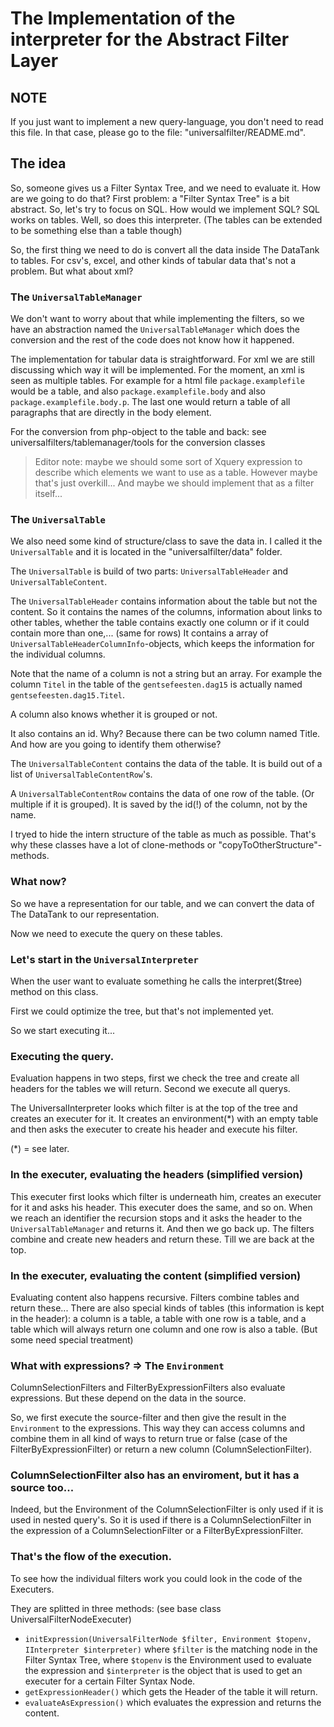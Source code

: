 The Implementation of the interpreter for the Abstract Filter Layer
===================================================================

NOTE
----
If you just want to implement a new query-language, you don't need to read this file. In that case, please go to the file: "universalfilter/README.md".


The idea
--------

So, someone gives us a Filter Syntax Tree, and we need to evaluate it. How are we going to do that? 
First problem: a "Filter Syntax Tree" is a bit abstract. So, let's try to focus on SQL. How would we implement SQL? 
SQL works on tables. Well, so does this interpreter. (The tables can be extended to be something else than a table though) 

So, the first thing we need to do is convert all the data inside The DataTank to tables. For csv's, excel, and other kinds of tabular data that's not a problem. But what about xml?

### The ``UniversalTableManager``

We don't want to worry about that while implementing the filters, so we have an abstraction named the ``UniversalTableManager`` which does the conversion and the rest of the code does not know how it happened.

The implementation for tabular data is straightforward. For xml we are still discussing which way it will be implemented. For the moment, an xml is seen as multiple tables. For example for a html file ``package.examplefile`` would be a table, and also ``package.examplefile.body`` and also ``package.examplefile.body.p``. The last one would return a table of all paragraphs that are directly in the body element.

For the conversion from php-object to the table and back: see universalfilters/tablemanager/tools for the conversion classes

> Editor note: maybe we should some sort of Xquery expression to describe which elements we want to use as a table. However maybe that's just overkill... And maybe we should implement that as a filter itself...

### The ``UniversalTable``

We also need some kind of structure/class to save the data in. I called it the ``UniversalTable`` and it is located in the "universalfilter/data" folder.

The ``UniversalTable`` is build of two parts: ``UniversalTableHeader`` and ``UniversalTableContent``. 

The ``UniversalTableHeader`` contains information about the table but not the content. So it contains the names of the columns, information about links to other tables, whether the table contains exactly one column or if it could contain more than one,... (same for rows)
It contains a array of ``UniversalTableHeaderColumnInfo``-objects, which keeps the information for the individual columns. 

Note that the name of a column is not a string but an array. For example the column ``Titel`` in the table of the ``gentsefeesten.dag15`` is actually named ``gentsefeesten.dag15.Titel``.

A column also knows whether it is grouped or not.

It also contains an id. Why? Because there can be two column named Title. And how are you going to identify them otherwise?

The ``UniversalTableContent`` contains the data of the table. 
It is build out of a list of ``UniversalTableContentRow``'s. 

A ``UniversalTableContentRow`` contains the data of one row of the table. (Or multiple if it is grouped). It is saved by the id(!) of the column, not by the name.

I tryed to hide the intern structure of the table as much as possible. That's why these classes have a lot of clone-methods or "copyToOtherStructure"-methods. 

### What now?
So we have a representation for our table, and we can convert the data of The DataTank to our representation.

Now we need to execute the query on these tables.

### Let's start in the ``UniversalInterpreter``

When the user want to evaluate something he calls the interpret($tree) method on this class. 

First we could optimize the tree, but that's not implemented yet.

So we start executing it...

### Executing the query.

Evaluation happens in two steps, first we check the tree and create all headers for the tables we will return. Second we execute all querys.

The UniversalInterpreter looks which filter is at the top of the tree and creates an executer for it. 
It creates an environment(*) with an empty table and then asks the executer to create his header and execute his filter. 

(*) = see later.

### In the executer, evaluating the headers (simplified version)

This executer first looks which filter is underneath him, creates an executer for it and asks his header. This executer does the same, and so on. When we reach an identifier the recursion stops and it asks the header to the ``UniversalTableManager`` and returns it. And then we go back up. The filters combine and create new headers and return these. Till we are back at the top.

### In the executer, evaluating the content (simplified version)

Evaluating content also happens recursive. Filters combine tables and return these...
There are also special kinds of tables (this information is kept in the header): a column is a table, a table with one row is a table, and a table which will always return one column and one row is also a table. (But some need special treatment)

### What with expressions? => The ``Environment``

ColumnSelectionFilters and FilterByExpressionFilters also evaluate expressions. But these depend on the data in the source. 

So, we first execute the source-filter and then give the result in the ``Environment`` to the expressions. This way they can access columns and combine them in all kind of ways to return true or false (case of the FilterByExpressionFilter) or return a new column (ColumnSelectionFilter).


### ColumnSelectionFilter also has an enviroment, but it has a source too...

Indeed, but the Environment of the ColumnSelectionFilter is only used if it is used in nested query's. So it is used if there is a ColumnSelectionFilter in the expression of a ColumnSelectionFilter or a FilterByExpressionFilter.

### That's the flow of the execution. 

To see how the individual filters work you could look in the code of the Executers.

They are splitted in three methods: (see base class UniversalFilterNodeExecuter)

 - ``initExpression(UniversalFilterNode $filter, Environment $topenv, IInterpreter $interpreter)``
  where ``$filter`` is the matching node in the Filter Syntax Tree, where ``$topenv`` is the Environment used to evaluate the expression and ``$interpreter`` is the object that is used to get an executer for a certain Filter Syntax Node.
 - ``getExpressionHeader()`` which gets the Header of the table it will return.
 - ``evaluateAsExpression()`` which evaluates the expression and returns the content.



